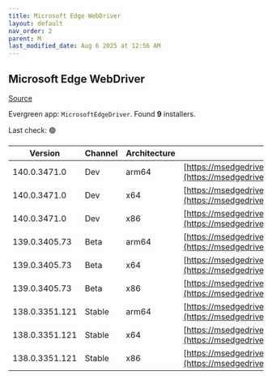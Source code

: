 ```yaml
---
title: Microsoft Edge WebDriver
layout: default
nav_order: 2
parent: M
last_modified_date: Aug 6 2025 at 12:56 AM
---
```


## Microsoft Edge WebDriver

[Source](https://www.microsoft.com/edge)

Evergreen app: `MicrosoftEdgeDriver`. Found **9** installers.

Last check: 🟢

| Version        | Channel | Architecture | URI                                                                                                                                              |
| -------------- | ------- | ------------ | ------------------------------------------------------------------------------------------------------------------------------------------------ |
| 140.0.3471.0   | Dev     | arm64        | [https://msedgedriver.azureedge.net/140.0.3471.0/edgedriver_arm64.zip](https://msedgedriver.azureedge.net/140.0.3471.0/edgedriver_arm64.zip)     |
| 140.0.3471.0   | Dev     | x64          | [https://msedgedriver.azureedge.net/140.0.3471.0/edgedriver_win64.zip](https://msedgedriver.azureedge.net/140.0.3471.0/edgedriver_win64.zip)     |
| 140.0.3471.0   | Dev     | x86          | [https://msedgedriver.azureedge.net/140.0.3471.0/edgedriver_win32.zip](https://msedgedriver.azureedge.net/140.0.3471.0/edgedriver_win32.zip)     |
| 139.0.3405.73  | Beta    | arm64        | [https://msedgedriver.azureedge.net/139.0.3405.73/edgedriver_arm64.zip](https://msedgedriver.azureedge.net/139.0.3405.73/edgedriver_arm64.zip)   |
| 139.0.3405.73  | Beta    | x64          | [https://msedgedriver.azureedge.net/139.0.3405.73/edgedriver_win64.zip](https://msedgedriver.azureedge.net/139.0.3405.73/edgedriver_win64.zip)   |
| 139.0.3405.73  | Beta    | x86          | [https://msedgedriver.azureedge.net/139.0.3405.73/edgedriver_win32.zip](https://msedgedriver.azureedge.net/139.0.3405.73/edgedriver_win32.zip)   |
| 138.0.3351.121 | Stable  | arm64        | [https://msedgedriver.azureedge.net/138.0.3351.121/edgedriver_arm64.zip](https://msedgedriver.azureedge.net/138.0.3351.121/edgedriver_arm64.zip) |
| 138.0.3351.121 | Stable  | x64          | [https://msedgedriver.azureedge.net/138.0.3351.121/edgedriver_win64.zip](https://msedgedriver.azureedge.net/138.0.3351.121/edgedriver_win64.zip) |
| 138.0.3351.121 | Stable  | x86          | [https://msedgedriver.azureedge.net/138.0.3351.121/edgedriver_win32.zip](https://msedgedriver.azureedge.net/138.0.3351.121/edgedriver_win32.zip) |
